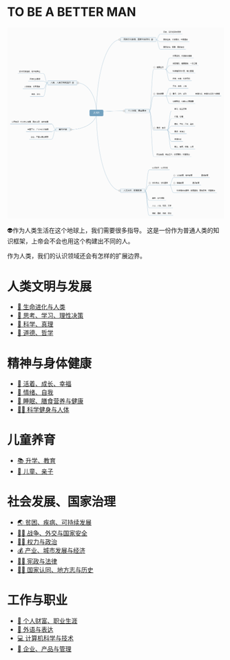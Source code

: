 # TO BE A BETTER MAN
![](image/man101.png)

:alien:作为人类生活在这个地球上，我们需要很多指导。 
这是一份作为普通人类的知识框架，上帝会不会也用这个构建出不同的人。

作为人类，我们的认识领域还会有怎样的扩展边界。

# 人类文明与发展
* [:rocket: 生命进化与人类](life.md)  
* [:thinking: 思考、学习、理性决策](think.md)  
* [:rocket: 科学、真理](science.md) 
* [:rocket: 道德、哲学](philosophy.md) 

# 精神与身体健康
* [:kiss: 活着、成长、幸福](living.md) 
* [:baby: 情绪、自我](grow.md) 
* [:leafy_green: 睡眠、膳食营养与健康](health.md)  
* [:weight_lifting_man: 科学健身与人体](run.md)  

# 儿童养育
* [:books: 升学、教育](edu.md) 
* [:baby: 儿童、亲子](child.md) 

# 社会发展、国家治理
* [:earth_asia: 贫困、疾病、可持续发展](disease.md)
* [:man_cook: 战争、外交与国家安全](war.md)  
* [:man_cook: 权力与政治](political.md)  
* [:moneybag: 产业、城市发展与经济](wealth.md)  
* [:man_cook: 宪政与法律](history.md)    
* [:man_cook: 国家认同、地方志与历史](history.md) 

# 工作与职业
* [:kiss: 个人财富、职业生涯](living.md) 
* [:speak_no_evil: 外语与表达](english.md) 
* [:computer: 计算机科学与技术](https://github.com/codefossil/javabook)
* [:office: 企业、产品与管理](https://github.com/codefossil/productbook) 